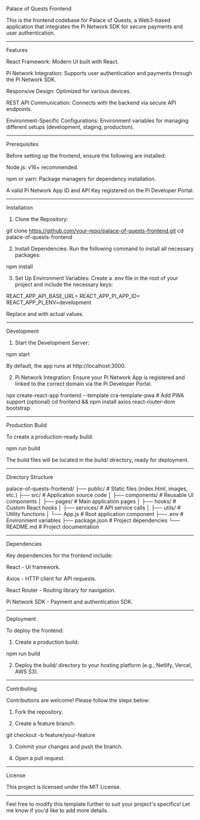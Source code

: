 Palace of Quests Frontend

This is the frontend codebase for Palace of Quests, a Web3-based application that integrates the Pi Network SDK for secure payments and user authentication.


---

Features

React Framework: Modern UI built with React.

Pi Network Integration: Supports user authentication and payments through the Pi Network SDK.

Responsive Design: Optimized for various devices.

REST API Communication: Connects with the backend via secure API endpoints.

Environment-Specific Configurations: Environment variables for managing different setups (development, staging, production).



---

Prerequisites

Before setting up the frontend, ensure the following are installed:

Node.js: v16+ recommended.

npm or yarn: Package managers for dependency installation.

A valid Pi Network App ID and API Key registered on the Pi Developer Portal.



---

Installation

1. Clone the Repository:

git clone https://github.com/your-repo/palace-of-quests-frontend.git
cd palace-of-quests-frontend


2. Install Dependencies: Run the following command to install all necessary packages:

npm install


3. Set Up Environment Variables: Create a .env file in the root of your project and include the necessary keys:

REACT_APP_API_BASE_URL=<your-backend-url>
REACT_APP_PI_APP_ID=<your-pi-app-id>
REACT_APP_PI_ENV=development

Replace <your-backend-url> and <your-pi-app-id> with actual values.




---

Development

1. Start the Development Server:

npm start

By default, the app runs at http://localhost:3000.


2. Pi Network Integration: Ensure your Pi Network App is registered and linked to the correct domain via the Pi Developer Portal.


npx create-react-app frontend --template cra-template-pwa  # Add PWA support (optional)
cd frontend && npm install axios react-router-dom bootstrap


---

Production Build

To create a production-ready build:

npm run build

The build files will be located in the build/ directory, ready for deployment.


---

Directory Structure

palace-of-quests-frontend/
├── public/         # Static files (index.html, images, etc.)
├── src/            # Application source code
│   ├── components/ # Reusable UI components
│   ├── pages/      # Main application pages
│   ├── hooks/      # Custom React hooks
│   ├── services/   # API service calls
│   ├── utils/      # Utility functions
│   └── App.js      # Root application component
├── .env            # Environment variables
├── package.json    # Project dependencies
└── README.md       # Project documentation


---

Dependencies

Key dependencies for the frontend include:

React - UI framework.

Axios - HTTP client for API requests.

React Router - Routing library for navigation.

Pi Network SDK - Payment and authentication SDK.



---

Deployment

To deploy the frontend:

1. Create a production build:

npm run build


2. Deploy the build/ directory to your hosting platform (e.g., Netlify, Vercel, AWS S3).




---

Contributing

Contributions are welcome! Please follow the steps below:

1. Fork the repository.


2. Create a feature branch:

git checkout -b feature/your-feature


3. Commit your changes and push the branch.


4. Open a pull request.




---

License

This project is licensed under the MIT License.


---

Feel free to modify this template further to suit your project's specifics! Let me know if you'd like to add more details.

